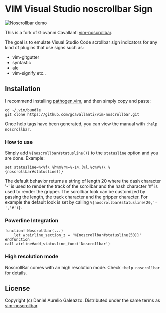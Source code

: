 # VIM Visual Studio noscrollbar Sign

![Noscrollbar demo](https://dgaleazzo.github.io/vim-vs-noscrollbar-sign/noscrollbar.gif)

This is a fork of Giovanni Cavallanti [vim-noscrollbar](https://github.com/gcavallanti/vim-noscrollbar).

The goal is to emulate Visual Studio Code scrollbar sign indicators for any
kind of plugins that use signs such as:
- vim-gitgutter
- syntastic
- ale
- vim-signify
etc..

## Installation

I recommend installing [pathogen.vim](https://github.com/tpope/vim-pathogen), and
then simply copy and paste:

    cd ~/.vim/bundle
    git clone https://github.com/gcavallanti/vim-noscrollbar.git

Once help tags have been generated, you can view the manual with
`:help noscrollbar`.

### How to use

Simply add `%{noscrollbar#statusline()}` to the `statusline` option and you are
done. Example:

    set statusline=%<%f\ %h%m%r%=%-14.(%l,%c%V%)\ %{noscrollbar#statusline()}

The default behavior returns a string of length 20 where the dash character '-'
is used to render the track of the scrollbar and the hash character '#' is used
to render the gripper.  The scrollbar look can be customized by passing the
length, the track character and the gripper character. For example the default
look is set by calling `%{noscrollbar#statusline(20,'-','#')}`.

### Powerline Integration

    function! Noscrollbar(...)
        let w:airline_section_z = '%{noscrollbar#statusline(50)}'
    endfunction
    call airline#add_statusline_func('Noscrollbar')

### High resolution mode

NoscrollBar comes with an high resolution mode.  Check `:help noscrollbar`
for details. 

## License

Copyright (c) Daniel Aurelio Galeazzo. Distributed under the same terms as [vim-noscrollbar](https://github.com/gcavallanti/vim-noscrollbar).

